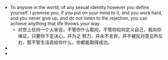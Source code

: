 - To anyone in the world, of any sexual identity however you define yourself. I promise you, if you put on your mind to it, and you work hard, and you never give up, and do not listen to the rejection, you can achieve anything that life throws your way.
	- 对世上任何一个人来说，不管你什么取向，不管你如何定义自己，我向你保证，只要你下定决心，并为之
	  努力，并永不言弃，并不被反对意见所左右，那不管生活丢给你什么，你都能取得成功。
-
-